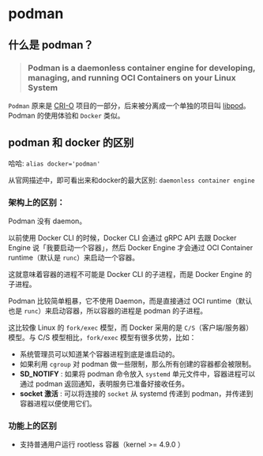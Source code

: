 # podman

## 什么是 podman？

> ### Podman is a daemonless container engine for developing, managing, and running OCI Containers on your Linux System

`Podman` 原来是 [CRI-O](https://github.com/kubernetes-incubator/cri-o) 项目的一部分，后来被分离成一个单独的项目叫 [libpod](https://github.com/containers/libpod)。Podman 的使用体验和 `Docker` 类似。



## podman 和 docker 的区别

哈哈: `alias docker='podman'` 

从官网描述中，即可看出来和docker的最大区别: `daemonless container engine` 

### 架构上的区别：

Podman 没有 daemon。

以前使用 Docker CLI 的时候，Docker CLI 会通过 gRPC API 去跟 Docker Engine 说「我要启动一个容器」，然后 Docker Engine 才会通过 OCI Container runtime（默认是 `runc`）来启动一个容器。

这就意味着容器的进程不可能是 Docker CLI 的子进程，而是 Docker Engine 的子进程。



Podman 比较简单粗暴，它不使用 Daemon，而是直接通过 OCI runtime（默认也是 `runc`）来启动容器，所以容器的进程是 podman 的子进程。

这比较像 Linux 的 `fork/exec` 模型，而 Docker 采用的是 `C/S`（客户端/服务器）模型。与 C/S 模型相比，`fork/exec` 模型有很多优势，比如：

- 系统管理员可以知道某个容器进程到底是谁启动的。
- 如果利用 `cgroup` 对 podman 做一些限制，那么所有创建的容器都会被限制。
- **SD_NOTIFY** : 如果将 podman 命令放入 `systemd` 单元文件中，容器进程可以通过 podman 返回通知，表明服务已准备好接收任务。
- **socket 激活** : 可以将连接的 `socket` 从 systemd 传递到 podman，并传递到容器进程以便使用它们。



### 功能上的区别

- 支持普通用户运行 rootless 容器（kernel >= 4.9.0 ）
